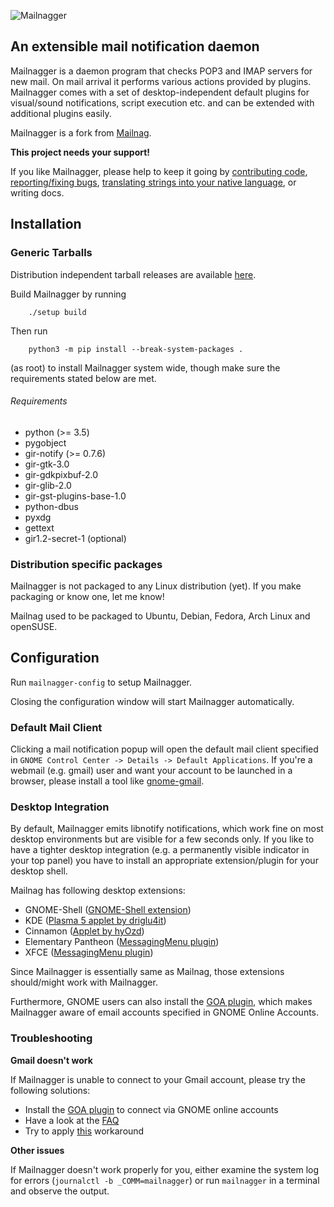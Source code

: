 ![Mailnagger](data/icons/hicolor/256x256/apps/mailnag.png)

## An extensible mail notification daemon

Mailnagger is a daemon program that checks POP3 and IMAP servers for new mail.
On mail arrival it performs various actions provided by plugins.
Mailnagger comes with a set of desktop-independent default plugins for
visual/sound notifications, script execution etc. and can be extended
with additional plugins easily.

Mailnagger is a fork from [Mailnag](https://github.com/pulb/mailnag).

__This project needs your support!__

If you like Mailnagger, please help to keep it going by [contributing code](https://github.com/tikank/mailnagger),
[reporting/fixing bugs](https://github.com/tikank/mailnagger/issues),
[translating strings into your native language](https://github.com/tikank/mailnagger/tree/master/po),
or writing docs.


## Installation

### Generic Tarballs

Distribution independent tarball releases are available [here](https://github.com/tikank/mailnagger/releases).

Build Mailnagger by running

```
    ./setup build
```

Then run

```
    python3 -m pip install --break-system-packages .
```

(as root) to install Mailnagger system wide,
though make sure the requirements stated below are met.

###### Requirements

* python (>= 3.5)
* pygobject
* gir-notify (>= 0.7.6)
* gir-gtk-3.0
* gir-gdkpixbuf-2.0
* gir-glib-2.0
* gir-gst-plugins-base-1.0
* python-dbus
* pyxdg
* gettext
* gir1.2-secret-1 (optional)


### Distribution specific packages

Mailnagger is not packaged to any Linux distribution (yet).
If you make packaging or know one, let me know!

Mailnag used to be packaged to Ubuntu, Debian, Fedora, Arch Linux and openSUSE.


## Configuration

Run `mailnagger-config` to setup Mailnagger.

Closing the configuration window will start Mailnagger automatically.


### Default Mail Client

Clicking a mail notification popup will open the default mail client specified in `GNOME Control Center -> Details -> Default Applications`.
If you're a webmail (e.g. gmail) user and want your account to be launched in a browser, please install a tool like [gnome-gmail](http://gnome-gmail.sourceforge.net).


### Desktop Integration

By default, Mailnagger emits libnotify notifications, which work fine on
most desktop environments but are visible for a few seconds only.
If you like to have a tighter desktop integration (e.g. a permanently visible indicator in your top panel) you have to install an appropriate
extension/plugin for your desktop shell.

Mailnag has following desktop extensions:

* GNOME-Shell ([GNOME-Shell extension](https://github.com/pulb/mailnag-gnome-shell)) 
* KDE ([Plasma 5 applet by driglu4it](https://store.kde.org/p/1420222/))
* Cinnamon ([Applet by hyOzd](https://bitbucket.org/hyOzd/mailnagapplet))
* Elementary Pantheon ([MessagingMenu plugin](https://github.com/pulb/mailnag-messagingmenu-plugin))
* XFCE ([MessagingMenu plugin](https://github.com/pulb/mailnag-messagingmenu-plugin))

Since Mailnagger is essentially same as Mailnag, those extensions should/might
work with Mailnagger.

Furthermore, GNOME users can also install the [GOA plugin](https://github.com/pulb/mailnag-goa-plugin),
which makes Mailnagger aware of email accounts specified in GNOME Online Accounts.

### Troubleshooting

__Gmail doesn't work__

If Mailnagger is unable to connect to your Gmail account, please try the following solutions:
* Install the [GOA plugin](https://github.com/pulb/mailnag-goa-plugin) to connect via GNOME online accounts
* Have a look at the [FAQ](https://github.com/pulb/mailnag/wiki/FAQ)
* Try to apply [this](https://github.com/pulb/mailnag/issues/190) workaround

__Other issues__

If Mailnagger doesn't work properly for you, either examine the system log
for errors (`journalctl -b _COMM=mailnagger`)
or run `mailnagger` in a terminal and observe the output.
  
